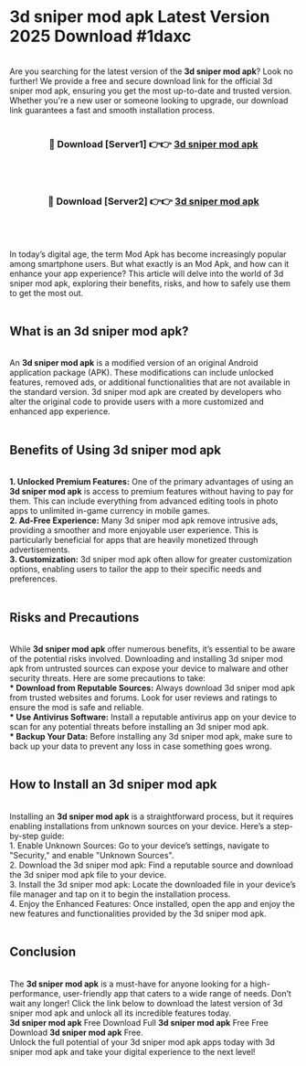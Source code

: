 # 3d sniper mod apk Latest Version 2025 Download #1daxc<br>
<br>
Are you searching for the latest version of the <strong>3d sniper mod apk</strong>? Look no further! We provide a free and secure download link for the official 3d sniper mod apk, ensuring you get the most up-to-date and trusted version. Whether you're a new user or someone looking to upgrade, our download link guarantees a fast and smooth installation process.
<br>
<br>
<div align="center">
<h3>🔴 Download [Server1] 👉👉 <a href="https://modyolo.store/3d_sniper_mod_apk">3d sniper mod apk</a></h3><br>
<br>
<h3>🔴 Download [Server2] 👉👉 <a href="https://modyolo.store/=3d_sniper_mod_apk">3d sniper mod apk</a></h3><br>
</div>
<br>
<br>
In today’s digital age, the term Mod Apk has become increasingly popular among smartphone users. But what exactly is an Mod Apk, and how can it enhance your app experience? This article will delve into the world of 3d sniper mod apk, exploring their benefits, risks, and how to safely use them to get the most out.
<br>
<br>
<h2>What is an 3d sniper mod apk?</h2>
<br>
An <strong>3d sniper mod apk</strong> is a modified version of an original Android application package (APK). These modifications can include unlocked features, removed ads, or additional functionalities that are not available in the standard version. 3d sniper mod apk are created by developers who alter the original code to provide users with a more customized and enhanced app experience.
<br>
<br>
<h2>Benefits of Using 3d sniper mod apk</h2>
<br>
<strong> 1. Unlocked Premium Features:</strong> One of the primary advantages of using an <strong>3d sniper mod apk</strong> is access to premium features without having to pay for them. This can include everything from advanced editing tools in photo apps to unlimited in-game currency in mobile games.
<br>
<strong> 2. Ad-Free Experience:</strong> Many 3d sniper mod apk remove intrusive ads, providing a smoother and more enjoyable user experience. This is particularly beneficial for apps that are heavily monetized through advertisements.
<br>
<strong> 3. Customization:</strong> 3d sniper mod apk often allow for greater customization options, enabling users to tailor the app to their specific needs and preferences.
<br>
<br>
<h2>Risks and Precautions</h2>
<br>
While <strong>3d sniper mod apk</strong> offer numerous benefits, it’s essential to be aware of the potential risks involved. Downloading and installing 3d sniper mod apk from untrusted sources can expose your device to malware and other security threats. Here are some precautions to take:
<br>
<strong> * Download from Reputable Sources:</strong> Always download 3d sniper mod apk from trusted websites and forums. Look for user reviews and ratings to ensure the mod is safe and reliable.
<br>
<strong> * Use Antivirus Software:</strong> Install a reputable antivirus app on your device to scan for any potential threats before installing an 3d sniper mod apk.
<br>
<strong> * Backup Your Data:</strong> Before installing any 3d sniper mod apk, make sure to back up your data to prevent any loss in case something goes wrong.
<br>
<br>
<h2>How to Install an 3d sniper mod apk</h2>
<br>
Installing an <strong>3d sniper mod apk</strong> is a straightforward process, but it requires enabling installations from unknown sources on your device. Here’s a step-by-step guide:
<br>
 1. Enable Unknown Sources: Go to your device’s settings, navigate to "Security," and enable "Unknown Sources".
<br>
 2. Download the 3d sniper mod apk: Find a reputable source and download the 3d sniper mod apk file to your device.
<br>
 3. Install the 3d sniper mod apk: Locate the downloaded file in your device’s file manager and tap on it to begin the installation process.
<br>
 4. Enjoy the Enhanced Features: Once installed, open the app and enjoy the new features and functionalities provided by the 3d sniper mod apk.
<br>
<br>
<h2><strong>Conclusion</strong></h2>
<br>
The <strong>3d sniper mod apk</strong> is a must-have for anyone looking for a high-performance, user-friendly app that caters to a wide range of needs. Don’t wait any longer! Click the link below to download the latest version of 3d sniper mod apk and unlock all its incredible features today.
<br>
<strong>3d sniper mod apk</strong> Free Download Full <strong>3d sniper mod apk</strong> Free Free Download <strong>3d sniper mod apk</strong> Free.
<br>
Unlock the full potential of your 3d sniper mod apk apps today with 3d sniper mod apk and take your digital experience to the next level!

